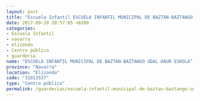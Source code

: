 ```yaml
---
layout: post
title: "Escuela Infantil ESCUELA INFANTIL MUNICIPAL DE BAZTAN-BAZTANGO UDAL HAUR ESKOLA"
date: 2017-09-20 20:57:05 +0200
categories:
- Escuela Infantil
- navarra
- elizondo
- Centro público
- guarderia
name: "ESCUELA INFANTIL MUNICIPAL DE BAZTAN-BAZTANGO UDAL HAUR ESKOLA"
province: "Navarra"
location: "Elizondo"
code: "31013537"
type: "Centro público"
permalink: /guarderias/escuela-infantil-municipal-de-baztan-baztango-udal-haur-eskola.html
---
```

